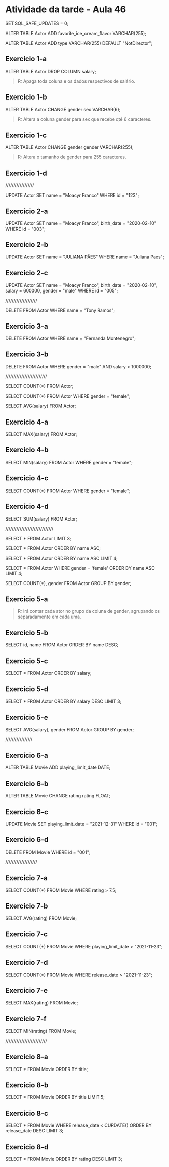# Atividade da tarde - Aula 46

SET SQL_SAFE_UPDATES = 0;

ALTER TABLE Actor ADD favorite_ice_cream_flavor VARCHAR(255);

ALTER TABLE Actor ADD type VARCHAR(255) DEFAULT "NotDirector";

## Exercício 1-a

ALTER TABLE Actor DROP COLUMN salary;

>R: Apaga toda coluna e os dados respectivos de salário.

## Exercício 1-b

ALTER TABLE Actor CHANGE gender sex VARCHAR(6);

>R: Altera a coluna gender para sex que recebe qté 6 caracteres.

## Exercício 1-c

ALTER TABLE Actor CHANGE gender gender VARCHAR(255);

> R: Altera o tamanho de gender para 255 caracteres.

## Exercício 1-d

//////////////////

UPDATE Actor
SET name = "Moacyr Franco"
WHERE id = "123";


## Exercício 2-a

UPDATE Actor 
SET 
name = "Moacyr Franco",
birth_date = "2020-02-10"
WHERE id = "003";


## Exercício 2-b

UPDATE Actor
SET 
name = "JULIANA PÃES"
WHERE name = "Juliana Paes";


## Exercício 2-c

UPDATE Actor
SET 
name = "Moacyr Franco",
birth_date = "2020-02-10",
salary = 600000,
gender = "male"
WHERE id = "005";

////////////////////

DELETE FROM Actor WHERE name = "Tony Ramos";


## Exercício 3-a

DELETE FROM Actor WHERE name = "Fernanda Montenegro";

## Exercício 3-b

DELETE FROM Actor
WHERE
	gender = "male" AND
	salary > 1000000;


//////////////////////////


SELECT COUNT(*) FROM Actor;

SELECT COUNT(*) FROM Actor WHERE gender = "female";

SELECT AVG(salary) FROM Actor;


## Exercício 4-a

SELECT MAX(salary) FROM Actor;

## Exercício 4-b

SELECT MIN(salary) FROM Actor WHERE gender = "female";
    
## Exercício 4-c

SELECT COUNT(*) FROM Actor WHERE gender = "female";

## Exercício 4-d

SELECT SUM(salary) FROM Actor;

//////////////////////////////


SELECT * FROM Actor LIMIT 3;

SELECT * FROM Actor ORDER BY name ASC;

SELECT * FROM Actor ORDER BY name ASC LIMIT 4;

SELECT * FROM Actor
WHERE gender = 'female'
ORDER BY name ASC
LIMIT 4;

SELECT COUNT(*), gender
FROM Actor
GROUP BY gender;


## Exercício 5-a

> R: Irá contar cada ator no grupo da coluna de gender, agrupando os separadamente em cada uma.

## Exercício 5-b

SELECT id, name FROM Actor
ORDER BY name DESC;

## Exercício 5-c

SELECT * FROM Actor
ORDER BY salary;

## Exercício 5-d

SELECT * FROM Actor
ORDER BY salary DESC
LIMIT 3;

## Exercício 5-e

SELECT AVG(salary), gender FROM Actor
GROUP BY gender;


/////////////////

## Exercício 6-a

ALTER TABLE Movie ADD playing_limit_date DATE;

## Exercício 6-b

ALTER TABLE Movie CHANGE rating rating FLOAT;

## Exercício 6-c

UPDATE Movie
SET
playing_limit_date = "2021-12-31"
WHERE id = "001";

## Exercício 6-d

DELETE FROM Movie WHERE id = "001";

////////////////////


## Exercício 7-a

SELECT COUNT(*) FROM Movie WHERE rating > 7.5;

## Exercício 7-b

SELECT AVG(rating) FROM Movie;

## Exercício 7-c

SELECT COUNT(*) FROM Movie WHERE playing_limit_date > "2021-11-23";

## Exercício 7-d

SELECT COUNT(*) FROM Movie WHERE release_date > "2021-11-23";

## Exercício 7-e

SELECT MAX(rating) FROM Movie;

## Exercício 7-f

SELECT MIN(rating) FROM Movie;


//////////////////////////


## Exercício 8-a

SELECT * FROM Movie ORDER BY title;

## Exercício 8-b

SELECT * FROM Movie ORDER BY title LIMIT 5;

## Exercício 8-c

SELECT * FROM Movie 
WHERE release_date < CURDATE() 
ORDER BY release_date DESC 
LIMIT 3;

## Exercício 8-d

SELECT * FROM Movie 
ORDER BY rating DESC 
LIMIT 3;
